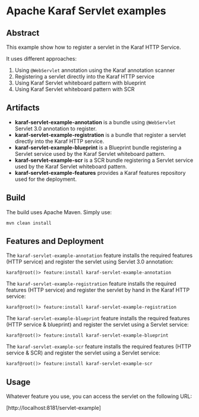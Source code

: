 # Apache Karaf Servlet examples

## Abstract

This example show how to register a servlet in the Karaf HTTP Service.

It uses different approaches:

1. Using `@WebServlet` annotation using the Karaf annotation scanner
2. Registering a servlet directly into the Karaf HTTP service
3. Using Karaf Servlet whiteboard pattern with blueprint
4. Using Karaf Servlet whiteboard pattern with SCR

## Artifacts

* **karaf-servlet-example-annotation** is a bundle using `@WebServlet` Servlet 3.0 annotation to register.
* **karaf-servlet-example-registration** is a bundle that register a servlet directly into the Karaf HTTP service.
* **karaf-servlet-example-blueprint** is a Blueprint bundle registering a Servlet service used by the Karaf Servlet whiteboard pattern.
* **karaf-servlet-example-scr** is a SCR bundle registering a Servlet service used by the Karaf Servlet whiteboard pattern.
* **karaf-servlet-example-features** provides a Karaf features repository used for the deployment.

## Build

The build uses Apache Maven. Simply use:

```
mvn clean install
```

## Features and Deployment

The `karaf-servlet-example-annotation` feature installs the required features (HTTP service) and register the servlet using
Servlet 3.0 annotation:

```
karaf@root()> feature:install karaf-servlet-example-annotation
```

The `karaf-servlet-example-registration` feature installs the required features (HTTP service) and register the servlet by hand in the Karaf HTTP service:

```
karaf@root()> feature:install karaf-servlet-example-registration
```

The `karaf-servlet-example-blueprint` feature installs the required features (HTTP service & blueprint) and register the servlet using
a Servlet service:

```
karaf@root()> feature:install karaf-servlet-example-blueprint
```

The `karaf-servlet-example-scr` feature installs the required features (HTTP service & SCR) and register the servlet using
a Servlet service:

```
karaf@root()> feature:install karaf-servlet-example-scr
```

## Usage

Whatever feature you use, you can access the servlet on the following URL:

[http://localhost:8181/servlet-example]